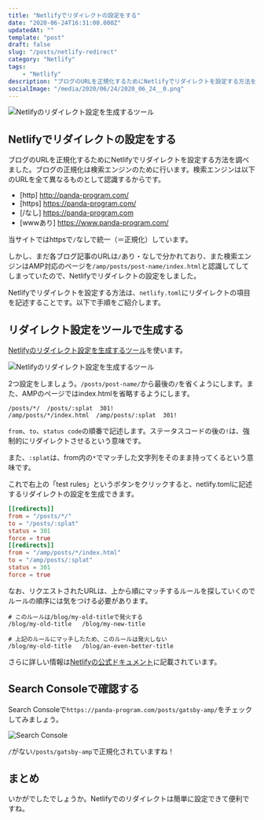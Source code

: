 ```yaml
---
title: "Netlifyでリダイレクトの設定をする"
date: "2020-06-24T16:31:00.000Z"
updatedAt: ""
template: "post"
draft: false
slug: "/posts/netlify-redirect"
category: "Netlify"
tags:
    - "Netlify"
description: "ブログのURLを正規化するためにNetlifyでリダイレクトを設定する方法を調べました。ブログの正規化は検索エンジンのために行います。検索エンジンは以下のURLを全て異なるものとして認識するからです。当サイトではhttpsで/なしで統一（＝正規化）しています。"
socialImage: "/media/2020/06/24/2020_06_24__0.png"
---
```


![Netlifyのリダイレクト設定を生成するツール](/media/2020/06/24/2020_06_24__0.png)

## Netlifyでリダイレクトの設定をする
ブログのURLを正規化するためにNetlifyでリダイレクトを設定する方法を調べました。ブログの正規化は検索エンジンのために行います。検索エンジンは以下のURLを全て異なるものとして認識するからです。

- [http]    http://panda-program.com/
- [https]   https://panda-program.com/
- [/なし]    https://panda-program.com
- [wwwあり]  https://www.panda-program.com/

当サイトではhttpsで`/`なしで統一（＝正規化）しています。

しかし、まだ各ブログ記事のURLは`/`あり・なしで分かれており、また検索エンジンはAMP対応のページを`/amp/posts/post-name/index.html`と認識してしてしまっていたので、Netlifyでリダイレクトの設定をしました。

Netlifyでリダイレクトを設定する方法は、`netlify.toml`にリダイレクトの項目を記述することです。以下で手順をご紹介します。

## リダイレクト設定をツールで生成する
[Netlifyのリダイレクト設定を生成するツール](https://play.netlify.com/redirects)を使います。

![Netlifyのリダイレクト設定を生成するツール](/media/2020/06/24/2020_06_24__1.png)

2つ設定をしましょう。`/posts/post-name/`から最後の`/`を省くようにします。また、AMPのページではindex.htmlを省略するようにします。

```
/posts/*/  /posts/:splat  301!
/amp/posts/*/index.html  /amp/posts/:splat  301!
```

`from`、`to`、`status code`の順番で記述します。ステータスコードの後の`!`は、強制的にリダイレクトさせるという意味です。

また、`:splat`は、from内の`*`でマッチした文字列をそのまま持ってくるという意味です。

これで右上の「test rules」というボタンをクリックすると、netlify.tomlに記述するリダイレクトの設定を生成できます。

```toml
[[redirects]]
from = "/posts/*/"
to = "/posts/:splat"
status = 301
force = true
[[redirects]]
from = "/amp/posts/*/index.html"
to = "/amp/posts/:splat"
status = 301
force = true
```

なお、リクエストされたURLは、上から順にマッチするルールを探していくのでルールの順序には気をつける必要があります。

```
# このルールは/blog/my-old-titleで発火する
/blog/my-old-title   /blog/my-new-title

# 上記のルールにマッチしたため、このルールは発火しない
/blog/my-old-title   /blog/an-even-better-title
```

さらに詳しい情報は[Netlifyの公式ドキュメント](https://docs.netlify.com/routing/redirects/#syntax-for-the-netlify-configuration-file)に記載されています。

## Search Consoleで確認する
Search Consoleで`https://panda-program.com/posts/gatsby-amp/`をチェックしてみましょう。

![Search Console](/media/2020/06/24/2020_06_24__2.png)

`/`がない`/posts/gatsby-amp`で正規化されていますね！

## まとめ
いかがでしたでしょうか。Netlifyでのリダイレクトは簡単に設定できて便利ですね。
